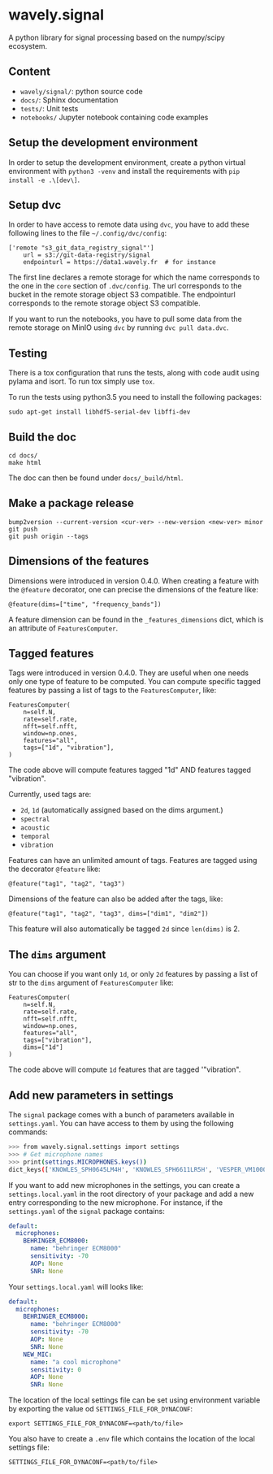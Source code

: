 # wavely.signal

A python library for signal processing based on the numpy/scipy ecosystem.

## Content

* `wavely/signal/`: python source code
* `docs/`: Sphinx documentation
* `tests/`: Unit tests
* `notebooks/` Jupyter notebook containing code examples

## Setup the development environment

In order to setup the development environment, create a python virtual environment
with `python3 -venv` and install the requirements with `pip install -e .\[dev\]`.

## Setup dvc

In order to have access to remote data using `dvc`, you have to add these following lines to
the file `~/.config/dvc/config`:

```
['remote "s3_git_data_registry_signal"']
    url = s3://git-data-registry/signal
    endpointurl = https://data1.wavely.fr  # for instance
```

The first line declares a remote storage for which the name corresponds to the one in the `core` section of `.dvc/config`.
The url corresponds to the bucket in the remote storage object S3 compatible.
The endpointurl corresponds to the remote storage object S3 compatible.

If you want to run the notebooks, you have to pull some data from the remote storage on MinIO
using `dvc` by running `dvc pull data.dvc`.

## Testing

There is a tox configuration that runs the tests, along with code audit
using pylama and isort. To run tox simply use `tox`.

To run the tests using python3.5 you need to install the following packages:

```shell
sudo apt-get install libhdf5-serial-dev libffi-dev
```

## Build the doc

```shell
cd docs/
make html
```

The doc can then be found under `docs/_build/html`.

## Make a package release

```shell
bump2version --current-version <cur-ver> --new-version <new-ver> minor
git push
git push origin --tags
```

## Dimensions of the features

Dimensions were introduced in version 0.4.0.
When creating a feature with the `@feature` decorator, one can precise
the dimensions of the feature like:
```python3
@feature(dims=["time", "frequency_bands"])
```

A feature dimension can be found in the `_features_dimensions` dict, which is an
attribute of `FeaturesComputer`.

## Tagged features

Tags were introduced in version 0.4.0.
They are useful when one needs only one type of feature to be computed.
You can compute specific tagged features by passing a list of tags to the
`FeaturesComputer`, like:
```python3
FeaturesComputer(
    n=self.N,
    rate=self.rate,
    nfft=self.nfft,
    window=np.ones,
    features="all",
    tags=["1d", "vibration"],
)
```
The code above will compute features tagged "1d" AND features tagged "vibration".

Currently, used tags are:

* `2d`, `1d` (automatically assigned based on the dims argument.)
* `spectral`
* `acoustic`
* `temporal`
* `vibration`

Features can have an unlimited amount of tags.
Features are tagged using the decorator `@feature` like:
```python3
@feature("tag1", "tag2", "tag3")
```

Dimensions of the feature can also be added after the tags, like:

```python3
@feature("tag1", "tag2", "tag3", dims=["dim1", "dim2"])
```
This feature will also automatically be tagged `2d` since `len(dims)` is 2.

## The `dims` argument

You can choose if you want only `1d`, or only `2d` features by passing a list of
str to the `dims` argument of `FeaturesComputer` like:

```python3
FeaturesComputer(
    n=self.N,
    rate=self.rate,
    nfft=self.nfft,
    window=np.ones,
    features="all",
    tags=["vibration"],
    dims=["1d"]
)
```
The code above will compute `1d` features that are tagged '"vibration".

## Add new parameters in settings

The `signal` package comes with a bunch of parameters available in `settings.yaml`. You can have access to them by using the following commands:

```bash
>>> from wavely.signal.settings import settings
>>> # Get microphone names
>>> print(settings.MICROPHONES.keys())
dict_keys(['KNOWLES_SPH0645LM4H', 'KNOWLES_SPH6611LR5H', 'VESPER_VM1000', 'AVISOFT_40008', 'BK_4939', 'DODOTRONIC_Ultramic384k', 'MICW_i436', 'Digital', 'Builtin', 'DODOTRONIC_Ultramic192k', 'KNOWLES_SPH0644LM4H_1', 'BEYERDYNAMIC_MM1', 'BEHRINGER_ECM8000'])
```

If you want to add new microphones in the settings, you can create a `settings.local.yaml` in the root directory of your package and add a new entry corresponding to the new microphone. For instance, if the `settings.yaml` of the `signal` package contains:

```yaml
default:
  microphones:
    BEHRINGER_ECM8000:
      name: "behringer ECM8000"
      sensitivity: -70
      AOP: None
      SNR: None
```

Your `settings.local.yaml` will looks like:

```yaml
default:
  microphones:
    BEHRINGER_ECM8000:
      name: "behringer ECM8000"
      sensitivity: -70
      AOP: None
      SNR: None
    NEW_MIC:
      name: "a cool microphone"
      sensitivity: 0
      AOP: None
      SNR: None
```

The location of the local settings file can be set using environment variable by exporting the value od `SETTINGS_FILE_FOR_DYNACONF`:

```shell
export SETTINGS_FILE_FOR_DYNACONF=<path/to/file>
```

You also have to create a `.env` file which contains the location of the local settings file:

```
SETTINGS_FILE_FOR_DYNACONF=<path/to/file>
```
